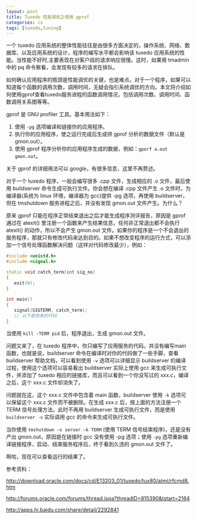 ```yaml
---
layout: post
title: Tuxedo 性能调优之使用 gprof
categories: cs
tags: [tuxedo,tuning]
---
```


一个 tuxedo 应用系统的整体性能往往是由很多方面决定的，操作系统、网络、数据库、以及应用系统的设计，程序的编写水平都会影响该 tuxedo 应用系统的性能。当性能不好时,主要表现在对客户段的请求响应很慢。这时，如果用 tmadmin 中的 pq 命令察看，会发现有较多的请求在排队。

<!-- more -->

如何确认应用程序的瓶颈是性能调优的关键，也是难点。对于一个程序，如果可以知道每个函数的调用次数，调用时间，无疑会指引系统调优的方向。本文将介绍如何使用gprof查看tuxedo服务进程的函数调用情况，包括调用次数、调用时间、函数调用关系图等等。

gprof 是 GNU profiler 工具。基本用法如下：

1. 使用 `-pg` 选项编译和链接你的应用程序。
2. 执行你的应用程序，使之运行完成后生成供 gprof 分析的数据文件（默认是gmon.out）。
3. 使用 gprof 程序分析你的应用程序生成的数据，例如：`gporf a.out gmon.out`。

关于 gprof 的详细用法可以 google，有很多信息，这里不再赘述。

对于一个 tuxedo 程序，一般会编写很多 .cpp 文件，生成相应的 .o 文件，最后使用 buildserver 命令生成可执行文件。你会想在编译 .cpp 文件产生 .o 文件时，为编译器(系统为 linux 环境，编译器为 gcc)提供 -pg 选项，再使用 buildserver，但在 tmshutdown 服务进程之后，并没有发现 gmon.out 文件产生。为什么？

原来 gprof 只能在程序正常结束退出之后才能生成程序测评报告，原因是 gprof 通过在 atexit() 里注册一个函数来产生结果信息，任何非正常退出都不会执行 atexit() 的动作，所以不会产生 gmon.out 文件。如果你的程序是一个不会退出的服务程序，那就只有修改代码来达到目的。如果不想改变程序的运行方式，可以添加一个信号处理函数解决问题（这样对代码修改最少），例如：

```c++
#include <unistd.h>  
#include <signal.h>  

static void catch_term(int sig_no)  
{  
   exit(0);  
}  
  
int main()  
{  
   signal(SIGTERM, catch_term);  
   // 以下是原来的代码  
}  
```
当使用 `kill -TERM pid` 后，程序退出，生成 gmon.out 文件。

问题又来了，在 tuxedo 程序中，你只编写了应用服务的代码，并没有编写main函数，也就是说，buildserver 命令在编译时对你的代码做了一些手脚，查看 buildserver 帮助文档，可以看到使用 `-v` 选项可以详细显示 buildserver 的编译过程，使用这个选项可以容易看出 buildserver 实际上使用 gcc 来生成可执行文件，并添加了 tuxedo 相应的链接库，而且可以看到一个你没写过的 xxx.c，编译之后，这个 xxx.c 文件却消失了。

问题就在这，这个 xxx.c 文件中包含着 main 函数，buildserver 使用 `-k` 选项可以保留这个 xxx.c 文件而不被删除。在生成 xxx.c 后，按上面的方法注册一个 TERM 信号处理方法。此时不再用 buildserver 生成可执行文件，而是使用 `buildserver -v` 实际调用 gcc 的命令来生成可执行文件。

当你使用 `tmshutdown –s server –k TERM` (使用 TERM 信号结束程序)，还是没有产出 gmon.out，原因是在链接时 gcc 没有使用 -pg 选项；使用 `-pg` 选项重新编译链接程序，启动、结束服务程序后，终于看到久违的 gmon.out 文件了。

啊哈，现在可以查看运行的结果了。

参考资料：

http://download.oracle.com/docs/cd/E13203_01/tuxedo/tux80/atmi/rfcmd8.htm

http://forums.oracle.com/forums/thread.jspa?threadID=815390&tstart=2164

http://apps.hi.baidu.com/share/detail/2292841